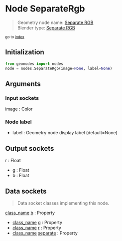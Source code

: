 
# Node SeparateRgb

> Geometry node name: [Separate RGB](https://docs.blender.org/manual/en/latest/modeling/geometry_nodes/material/separate_rgb.html)<br>
  Blender type: [Separate RGB](https://docs.blender.org/api/current/bpy.types.ShaderNodeSeparateRGB.html)
  
<sub>go to [index](/docs/index.md)</sub>

## Initialization

```python
from geonodes import nodes
node = nodes.SeparateRgb(image=None, label=None)
```



## Arguments


### Input sockets

image : Color

### Node label

- label : Geometry node display label (default=None)

## Output sockets

r : Float
- g : Float
- b : Float

## Data sockets

> Data socket classes implementing this node.
  
[class_name](/docs/sockets/Color.md) [b](/docs/sockets/Color.md#b) : Property
- [class_name](/docs/sockets/Color.md) [g](/docs/sockets/Color.md#g) : Property
- [class_name](/docs/sockets/Color.md) [r](/docs/sockets/Color.md#r) : Property
- [class_name](/docs/sockets/Color.md) [separate](/docs/sockets/Color.md#separate) : Property
  
